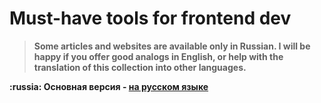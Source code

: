 # Must-have tools for frontend dev
> **Some articles and websites are available only in Russian. I will be happy if you offer good analogs in English, or help with the translation of this collection into other languages.**

**:russia: Основная версия - [на русском языке](translations/russian.md)**
